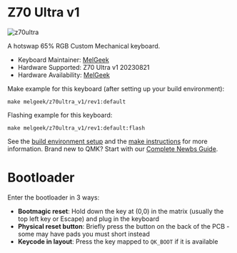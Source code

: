 # Z70 Ultra v1

![z70ultra](https://i.imgur.com/MzATZCOh.jpg)

A hotswap 65% RGB Custom Mechanical keyboard.

* Keyboard Maintainer: [MelGeek](https://github.com/melgeek001365)
* Hardware Supported: Z70 Ultra v1 20230821
* Hardware Availability: [MelGeek](https://www.melgeek.com/)

Make example for this keyboard (after setting up your build environment):

    make melgeek/z70ultra_v1/rev1:default
	
Flashing example for this keyboard:

    make melgeek/z70ultra_v1/rev1:default:flash

See the [build environment setup](https://docs.qmk.fm/#/getting_started_build_tools) and the [make instructions](https://docs.qmk.fm/#/getting_started_make_guide) for more information. Brand new to QMK? Start with our [Complete Newbs Guide](https://docs.qmk.fm/#/newbs).

# Bootloader

Enter the bootloader in 3 ways:

* **Bootmagic reset**: Hold down the key at (0,0) in the matrix (usually the top left key or Escape) and plug in the keyboard
* **Physical reset button**: Briefly press the button on the back of the PCB - some may have pads you must short instead
* **Keycode in layout**: Press the key mapped to `QK_BOOT` if it is available
